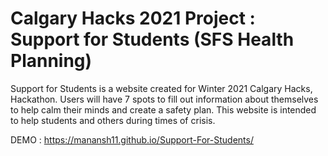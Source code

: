 ﻿# Calgary Hacks 2021 Project : Support for Students (SFS Health Planning)

Support for Students is a website created for Winter 2021 Calgary Hacks, Hackathon.
Users will have 7 spots to fill out information about themselves to help calm their minds and create a safety plan.
This website is intended to help students and others during times of crisis.

DEMO : https://manansh11.github.io/Support-For-Students/
